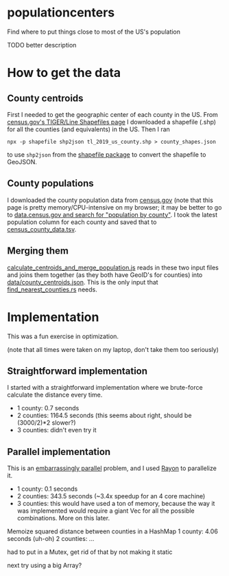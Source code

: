 # populationcenters
Find where to put things close to most of the US's population

TODO better description

# How to get the data
## County centroids
First I needed to get the geographic center of each county in the US.  From [census.gov's 
TIGER/Line Shapefiles page](https://www.census.gov/cgi-bin/geo/shapefiles/index.php) I downloaded a shapefile (.shp) for all the counties (and equivalents) in the US.  Then I ran
```
npx -p shapefile shp2json tl_2019_us_county.shp > county_shapes.json
```
to use `shp2json` from the [shapefile package](https://github.com/mbostock/shapefile) to convert the shapefile to GeoJSON.

## County populations
I downloaded the county population data from [census.gov](https://data.census.gov/cedsci/table?q=population%20by%20county&g=0100000US.050000&tid=ACSDP5Y2018.DP05&hidePreview=true) (note that this page is pretty memory/CPU-intensive on my browser; it may be better to go to [data.census.gov and search for "population by county"](https://data.census.gov/cedsci/all?q=population%20by%20county&hidePreview=false&tid=ACSDP1Y2018.DP05). I took the latest population column for each county and saved that to [census_county_data.tsv](https://github.com/gregstoll/populationcenters/blob/master/census_county_data.tsv).

## Merging them
[calculate_centroids_and_merge_population.js](https://github.com/gregstoll/populationcenters/blob/master/calculate_centroids_and_merge_population.js) reads in these two input files and joins them together (as they both have GeoID's for counties) into [data/county_centroids.json](https://github.com/gregstoll/populationcenters/blob/master/data/county_centroids.json).  This is the only input that [find_nearest_counties.rs](https://github.com/gregstoll/populationcenters/blob/master/find_nearest_counties.rs) needs.

# Implementation
This was a fun exercise in optimization.

(note that all times were taken on my laptop, don't take them too seriously)

## Straightforward implementation
I started with a straightforward implementation where we brute-force calculate the 
distance every time.

- 1 county: 0.7 seconds
- 2 counties: 1164.5 seconds (this seems about right, should be (3000/2)\*2 slower?)
- 3 counties: didn't even try it

## Parallel implementation
This is an [embarrassingly parallel](https://en.wikipedia.org/wiki/Embarrassingly_parallel) problem, and I used [Rayon](https://github.com/rayon-rs/rayon) to parallelize it.

- 1 county: 0.1 seconds
- 2 counties: 343.5 seconds (~3.4x speedup for an 4 core machine)
- 3 counties: this would have used a ton of memory, because the way it was implemented would require a giant Vec for all the possible combinations.  More on this later.

Memoize squared distance between counties in a HashMap
1 county: 4.06 seconds (uh-oh)
2 counties: ...

had to put in a Mutex, get rid of that by not making it static

next try using a big Array?
